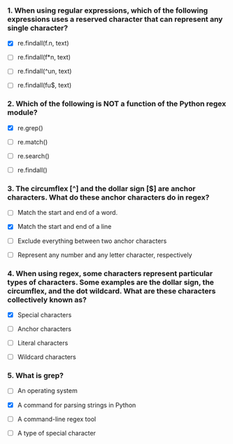 ### 1. When using regular expressions, which of the following expressions uses a reserved character that can represent any single character?

- [x] re.findall(f.n, text)

- [ ] re.findall(f*n, text)

- [ ] re.findall(^un, text)

- [ ] re.findall(fu$, text)

### 2. Which of the following is NOT a function of the Python regex module?

- [x] re.grep()

- [ ] re.match()

- [ ] re.search()

- [ ] re.findall()

### 3. The circumflex [^] and the dollar sign [$] are anchor characters. What do these anchor characters do in regex?

- [ ] Match the start and end of a word.

- [x] Match the start and end of a line

- [ ] Exclude everything between two anchor characters

- [ ] Represent any number and any letter character, respectively

### 4. When using regex, some characters represent particular types of characters. Some examples are the dollar sign, the circumflex, and the dot wildcard. What are these characters collectively known as?

- [x] Special characters

- [ ] Anchor characters

- [ ] Literal characters

- [ ] Wildcard characters

### 5. What is grep?

- [ ] An operating system

- [x] A command for parsing strings in Python

- [ ] A command-line regex tool

- [ ] A type of special character
